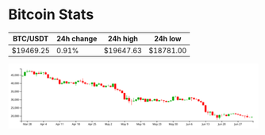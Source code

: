 # Bitcoin Stats

BTC/USDT|24h change|24h high|24h low|
|---|---|---|---|
|$19469.25|0.91%|$19647.63|$18781.00|

<img src="./chart.svg">
